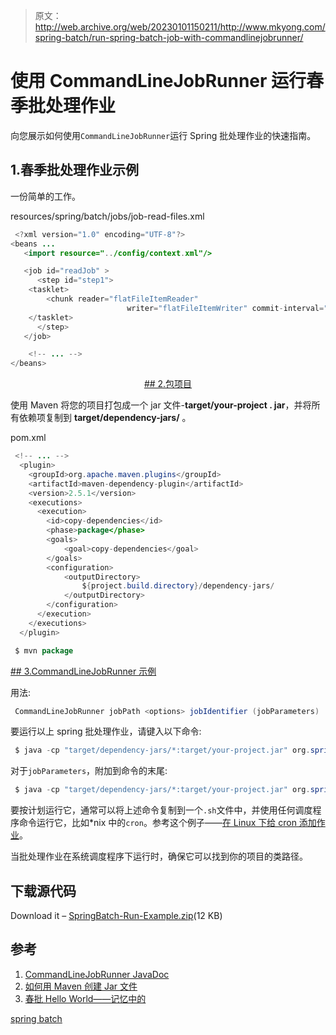> 原文：<http://web.archive.org/web/20230101150211/http://www.mkyong.com/spring-batch/run-spring-batch-job-with-commandlinejobrunner/>

# 使用 CommandLineJobRunner 运行春季批处理作业

向您展示如何使用`CommandLineJobRunner`运行 Spring 批处理作业的快速指南。

## 1.春季批处理作业示例

一份简单的工作。

resources/spring/batch/jobs/job-read-files.xml

```java
 <?xml version="1.0" encoding="UTF-8"?>
<beans ...
   <import resource="../config/context.xml"/>

   <job id="readJob" >
      <step id="step1">
	<tasklet>
		<chunk reader="flatFileItemReader" 
                          writer="flatFileItemWriter" commit-interval="1" />
	</tasklet>
      </step>
   </job>

	<!-- ... -->
</beans> 
```

 <ins class="adsbygoogle" style="display:block; text-align:center;" data-ad-format="fluid" data-ad-layout="in-article" data-ad-client="ca-pub-2836379775501347" data-ad-slot="6894224149">## 2.包项目

使用 Maven 将您的项目打包成一个 jar 文件-**target/your-project . jar**，并将所有依赖项复制到 **target/dependency-jars/** 。

pom.xml

```java
 <!-- ... -->
  <plugin>
	<groupId>org.apache.maven.plugins</groupId>
	<artifactId>maven-dependency-plugin</artifactId>
	<version>2.5.1</version>
	<executions>
	  <execution>
		<id>copy-dependencies</id>
		<phase>package</phase>
		<goals>
			<goal>copy-dependencies</goal>
		</goals>
		<configuration>
			<outputDirectory>
				${project.build.directory}/dependency-jars/
			</outputDirectory>
		</configuration>
	  </execution>
	</executions>
  </plugin> 
```

```java
 $ mvn package 
```

 <ins class="adsbygoogle" style="display:block" data-ad-client="ca-pub-2836379775501347" data-ad-slot="8821506761" data-ad-format="auto" data-ad-region="mkyongregion">## 3.CommandLineJobRunner 示例

用法:

```java
 CommandLineJobRunner jobPath <options> jobIdentifier (jobParameters) 
```

要运行以上 spring 批处理作业，请键入以下命令:

```java
 $ java -cp "target/dependency-jars/*:target/your-project.jar" org.springframework.batch.core.launch.support.CommandLineJobRunner spring/batch/jobs/job-read-files.xml readJob 
```

对于`jobParameters`，附加到命令的末尾:

```java
 $ java -cp "target/dependency-jars/*:target/your-project.jar" org.springframework.batch.core.launch.support.CommandLineJobRunner spring/batch/jobs/job-read-files.xml readJob file.name=testing.cvs 
```

要按计划运行它，通常可以将上述命令复制到一个`.sh`文件中，并使用任何调度程序命令运行它，比如*nix 中的`cron`。参考这个例子——[在 Linux 下给 cron 添加作业](http://web.archive.org/web/20190223082639/http://www.cyberciti.biz/faq/how-do-i-add-jobs-to-cron-under-linux-or-unix-oses/)。

当批处理作业在系统调度程序下运行时，确保它可以找到你的项目的类路径。

## 下载源代码

Download it – [SpringBatch-Run-Example.zip](http://web.archive.org/web/20190223082639/http://www.mkyong.com/wp-content/uploads/2013/07/SpringBatch-Run-Example.zip)(12 KB)

## 参考

1.  [CommandLineJobRunner JavaDoc](http://web.archive.org/web/20190223082639/http://static.springsource.org/spring-batch/apidocs/org/springframework/batch/core/launch/support/CommandLineJobRunner.html)
2.  [如何用 Maven 创建 Jar 文件](http://web.archive.org/web/20190223082639/http://www.mkyong.com/maven/how-to-create-a-jar-file-with-maven/)
3.  [春批 Hello World——记忆中的](http://web.archive.org/web/20190223082639/http://www.techavalanche.com/2011/08/21/spring-batch-hello-world-in-memory/)

[spring batch](http://web.archive.org/web/20190223082639/http://www.mkyong.com/tag/spring-batch/)







